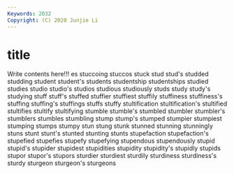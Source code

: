 ```yaml
---
Keywords: 2032
Copyright: (C) 2020 Junjie Li
---
```


# title

Write contents here!!!
es 
stuccoing 
stuccos 
stuck 
stud 
stud's 
studded 
studding 
student
student's 
students 
studentship 
studentships 
studied 
studies 
studio 
studio's 
studios 
studious
studiously 
studs 
study 
study's 
studying 
stuff 
stuff's 
stuffed 
stuffier 
stuffiest
stuffily 
stuffiness 
stuffiness's 
stuffing 
stuffing's 
stuffings 
stuffs 
stuffy 
stultification 
stultification's
stultified 
stultifies 
stultify 
stultifying 
stumble 
stumble's 
stumbled 
stumbler 
stumbler's 
stumblers
stumbles 
stumbling 
stump 
stump's 
stumped 
stumpier 
stumpiest 
stumping 
stumps 
stumpy
stun 
stung 
stunk 
stunned 
stunning 
stunningly 
stuns 
stunt 
stunt's 
stunted
stunting 
stunts 
stupefaction 
stupefaction's 
stupefied 
stupefies 
stupefy 
stupefying 
stupendous 
stupendously
stupid 
stupid's 
stupider 
stupidest 
stupidities 
stupidity 
stupidity's 
stupidly 
stupids 
stupor
stupor's 
stupors 
sturdier 
sturdiest 
sturdily 
sturdiness 
sturdiness's 
sturdy 
sturgeon 
sturgeon's
sturgeons 
